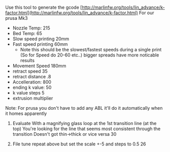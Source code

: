
Use this tool to generate the gcode
[http://marlinfw.org/tools/lin_advance/k-factor.html](http://marlinfw.org/tools/lin_advance/k-factor.html)
For our prusa Mk3

 - Nozzle Temp: 215
 - Bed Temp: 65
 - Slow speed printing 20mm
 - Fast speed printing 60mm
	 - Note this should be the slowest/fastest speeds during a single print (So for Speed do 20-60 etc..) bigger spreads have more noticable results
 - Movement Speed 180mm
 - retract speed 35
 - retract distance .8
 - Accelleration: 800
 - ending k value: 50
 - k value steps 5
 - extrusion multiplier

Note: For prusa you don't have to add any ABL it'll do it automatically when it homes apparently

1. Evaluate
  With a magnifying glass loop at the 1st transition line (at the top)
  You're looking for the line that seems most consistent through the transition Doesn't got thin->thick or vice versa
30

2. File tune repeat above but set the scale  +-5 and steps to 0.5
26
<!--stackedit_data:
eyJoaXN0b3J5IjpbMTY5NTY0MTE2MiwyMDY5NTgxNTg1LDExMD
c3OTQyMTcsMTk2NzA4NzIyNiwxMzA5MjYwNjQsMjE0NzMwMjQ1
MSw5ODA2ODYwOTAsLTIwMzUxOTY4Nl19
-->